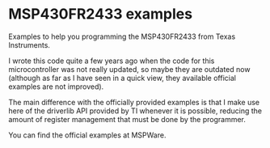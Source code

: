 # MSP430FR2433 examples
Examples to help you programming the MSP430FR2433 from Texas Instruments.

I wrote this code quite a few years ago when the code for this microcontroller was not really updated, so maybe they are outdated now (although as far as I have seen in a quick view, they available official examples are not improved).

The main difference with the officially provided examples is that I make use here of the driverlib API provided by TI whenever it is possible, reducing the amount of register management that must be done by the programmer.

You can find the official examples at MSPWare.
